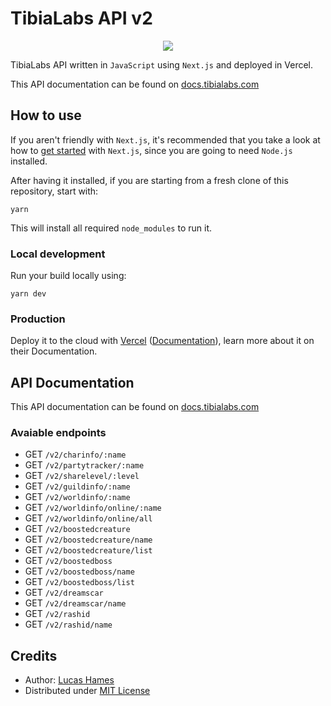 # TibiaLabs API v2

<div align="center"><img src="https://i.imgur.com/9jP3lNK.png"/></div>

TibiaLabs API written in `JavaScript` using `Next.js` and deployed in Vercel.

This API documentation can be found on [docs.tibialabs.com](https://docs.tibialabs.com)

## How to use

If you aren't friendly with `Next.js`, it's recommended that you take a look at how to [get started](https://nextjs.org/docs/getting-started) with `Next.js`, since you are going to need `Node.js` installed.

After having it installed, if you are starting from a fresh clone of this repository, start with:

```
yarn
```

This will install all required `node_modules` to run it.

### Local development

Run your build locally using:

```
yarn dev
```

### Production

Deploy it to the cloud with [Vercel](https://vercel.com/#get-started) ([Documentation](https://nextjs.org/docs/deployment)), learn more about it on their Documentation.

## API Documentation

This API documentation can be found on [docs.tibialabs.com](https://docs.tibialabs.com)

### Avaiable endpoints

- GET `/v2/charinfo/:name`
- GET `/v2/partytracker/:name`
- GET `/v2/sharelevel/:level`
- GET `/v2/guildinfo/:name`
- GET `/v2/worldinfo/:name`
- GET `/v2/worldinfo/online/:name`
- GET `/v2/worldinfo/online/all`
- GET `/v2/boostedcreature`
- GET `/v2/boostedcreature/name`
- GET `/v2/boostedcreature/list`
- GET `/v2/boostedboss`
- GET `/v2/boostedboss/name`
- GET `/v2/boostedboss/list`
- GET `/v2/dreamscar`
- GET `/v2/dreamscar/name`
- GET `/v2/rashid`
- GET `/v2/rashid/name`

## Credits

- Author: [Lucas Hames](https://github.com/wedz0ff)
- Distributed under [MIT License](LICENSE)
